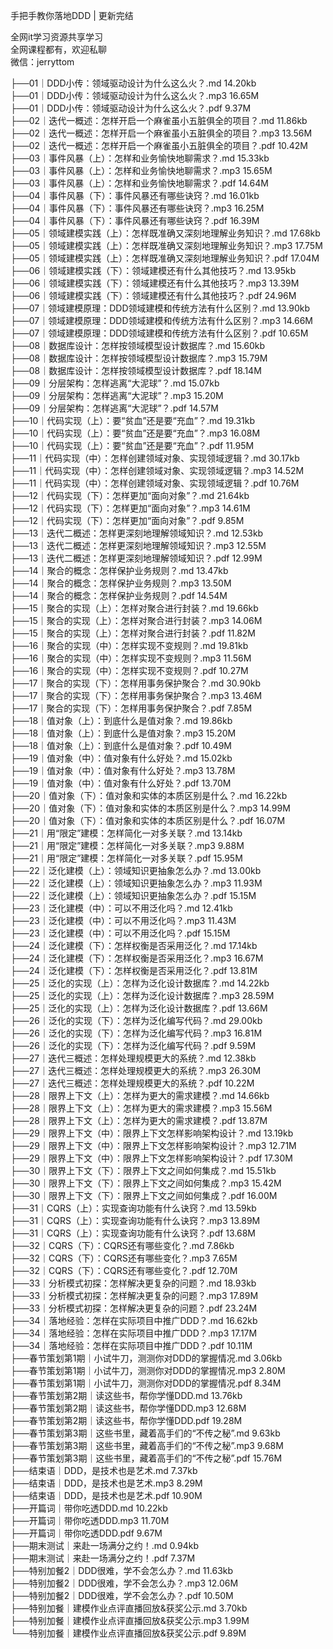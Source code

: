 手把手教你落地DDD | 更新完结

全网it学习资源共享学习<br>全网课程都有，欢迎私聊<br>微信：jerryttom<br>

├──01｜DDD小传：领域驱动设计为什么这么火？.md 14.20kb<br> ├──01｜DDD小传：领域驱动设计为什么这么火？.mp3 16.65M<br> ├──01｜DDD小传：领域驱动设计为什么这么火？.pdf 9.37M<br> ├──02｜迭代一概述：怎样开启一个麻雀虽小五脏俱全的项目？.md 11.86kb<br> ├──02｜迭代一概述：怎样开启一个麻雀虽小五脏俱全的项目？.mp3 13.56M<br> ├──02｜迭代一概述：怎样开启一个麻雀虽小五脏俱全的项目？.pdf 10.42M<br> ├──03｜事件风暴（上）：怎样和业务愉快地聊需求？.md 15.33kb<br> ├──03｜事件风暴（上）：怎样和业务愉快地聊需求？.mp3 15.65M<br> ├──03｜事件风暴（上）：怎样和业务愉快地聊需求？.pdf 14.64M<br> ├──04｜事件风暴（下）：事件风暴还有哪些诀窍？.md 16.01kb<br> ├──04｜事件风暴（下）：事件风暴还有哪些诀窍？.mp3 16.25M<br> ├──04｜事件风暴（下）：事件风暴还有哪些诀窍？.pdf 16.39M<br> ├──05｜领域建模实践（上）：怎样既准确又深刻地理解业务知识？.md 17.68kb<br> ├──05｜领域建模实践（上）：怎样既准确又深刻地理解业务知识？.mp3 17.75M<br> ├──05｜领域建模实践（上）：怎样既准确又深刻地理解业务知识？.pdf 17.04M<br> ├──06｜领域建模实践（下）：领域建模还有什么其他技巧？.md 13.95kb<br> ├──06｜领域建模实践（下）：领域建模还有什么其他技巧？.mp3 13.39M<br> ├──06｜领域建模实践（下）：领域建模还有什么其他技巧？.pdf 24.96M<br> ├──07｜领域建模原理：DDD领域建模和传统方法有什么区别？.md 13.90kb<br> ├──07｜领域建模原理：DDD领域建模和传统方法有什么区别？.mp3 14.66M<br> ├──07｜领域建模原理：DDD领域建模和传统方法有什么区别？.pdf 10.65M<br> ├──08｜数据库设计：怎样按领域模型设计数据库？.md 15.60kb<br> ├──08｜数据库设计：怎样按领域模型设计数据库？.mp3 15.79M<br> ├──08｜数据库设计：怎样按领域模型设计数据库？.pdf 18.14M<br> ├──09｜分层架构：怎样逃离“大泥球”？.md 15.07kb<br> ├──09｜分层架构：怎样逃离“大泥球”？.mp3 15.20M<br> ├──09｜分层架构：怎样逃离“大泥球”？.pdf 14.57M<br> ├──10｜代码实现（上）：要“贫血”还是要“充血”？.md 19.31kb<br> ├──10｜代码实现（上）：要“贫血”还是要“充血”？.mp3 16.08M<br> ├──10｜代码实现（上）：要“贫血”还是要“充血”？.pdf 11.95M<br> ├──11｜代码实现（中）：怎样创建领域对象、实现领域逻辑？.md 30.17kb<br> ├──11｜代码实现（中）：怎样创建领域对象、实现领域逻辑？.mp3 14.52M<br> ├──11｜代码实现（中）：怎样创建领域对象、实现领域逻辑？.pdf 10.76M<br> ├──12｜代码实现（下）：怎样更加“面向对象”？.md 21.64kb<br> ├──12｜代码实现（下）：怎样更加“面向对象”？.mp3 14.61M<br> ├──12｜代码实现（下）：怎样更加“面向对象”？.pdf 9.85M<br> ├──13｜迭代二概述：怎样更深刻地理解领域知识？.md 12.53kb<br> ├──13｜迭代二概述：怎样更深刻地理解领域知识？.mp3 12.55M<br> ├──13｜迭代二概述：怎样更深刻地理解领域知识？.pdf 12.99M<br> ├──14｜聚合的概念：怎样保护业务规则？.md 13.47kb<br> ├──14｜聚合的概念：怎样保护业务规则？.mp3 13.50M<br> ├──14｜聚合的概念：怎样保护业务规则？.pdf 14.54M<br> ├──15｜聚合的实现（上）：怎样对聚合进行封装？.md 19.66kb<br> ├──15｜聚合的实现（上）：怎样对聚合进行封装？.mp3 14.06M<br> ├──15｜聚合的实现（上）：怎样对聚合进行封装？.pdf 11.82M<br> ├──16｜聚合的实现（中）：怎样实现不变规则？.md 19.81kb<br> ├──16｜聚合的实现（中）：怎样实现不变规则？.mp3 11.56M<br> ├──16｜聚合的实现（中）：怎样实现不变规则？.pdf 10.27M<br> ├──17｜聚合的实现（下）：怎样用事务保护聚合？.md 30.90kb<br> ├──17｜聚合的实现（下）：怎样用事务保护聚合？.mp3 13.46M<br> ├──17｜聚合的实现（下）：怎样用事务保护聚合？.pdf 7.85M<br> ├──18｜值对象（上）：到底什么是值对象？.md 19.86kb<br> ├──18｜值对象（上）：到底什么是值对象？.mp3 15.20M<br> ├──18｜值对象（上）：到底什么是值对象？.pdf 10.49M<br> ├──19｜值对象（中）：值对象有什么好处？.md 15.02kb<br> ├──19｜值对象（中）：值对象有什么好处？.mp3 13.78M<br> ├──19｜值对象（中）：值对象有什么好处？.pdf 13.70M<br> ├──20｜值对象（下）：值对象和实体的本质区别是什么？.md 16.22kb<br> ├──20｜值对象（下）：值对象和实体的本质区别是什么？.mp3 14.99M<br> ├──20｜值对象（下）：值对象和实体的本质区别是什么？.pdf 16.07M<br> ├──21｜用“限定”建模：怎样简化一对多关联？.md 13.14kb<br> ├──21｜用“限定”建模：怎样简化一对多关联？.mp3 9.88M<br> ├──21｜用“限定”建模：怎样简化一对多关联？.pdf 15.95M<br> ├──22｜泛化建模（上）：领域知识更抽象怎么办？.md 13.00kb<br> ├──22｜泛化建模（上）：领域知识更抽象怎么办？.mp3 11.93M<br> ├──22｜泛化建模（上）：领域知识更抽象怎么办？.pdf 15.15M<br> ├──23｜泛化建模（中）：可以不用泛化吗？.md 12.41kb<br> ├──23｜泛化建模（中）：可以不用泛化吗？.mp3 11.43M<br> ├──23｜泛化建模（中）：可以不用泛化吗？.pdf 15.15M<br> ├──24｜泛化建模（下）：怎样权衡是否采用泛化？.md 17.14kb<br> ├──24｜泛化建模（下）：怎样权衡是否采用泛化？.mp3 16.67M<br> ├──24｜泛化建模（下）：怎样权衡是否采用泛化？.pdf 13.81M<br> ├──25｜泛化的实现（上）：怎样为泛化设计数据库？.md 14.22kb<br> ├──25｜泛化的实现（上）：怎样为泛化设计数据库？.mp3 28.59M<br> ├──25｜泛化的实现（上）：怎样为泛化设计数据库？.pdf 13.66M<br> ├──26｜泛化的实现（下）：怎样为泛化编写代码？.md 29.00kb<br> ├──26｜泛化的实现（下）：怎样为泛化编写代码？.mp3 16.81M<br> ├──26｜泛化的实现（下）：怎样为泛化编写代码？.pdf 9.59M<br> ├──27｜迭代三概述：怎样处理规模更大的系统？.md 12.38kb<br> ├──27｜迭代三概述：怎样处理规模更大的系统？.mp3 26.30M<br> ├──27｜迭代三概述：怎样处理规模更大的系统？.pdf 10.22M<br> ├──28｜限界上下文（上）：怎样为更大的需求建模？.md 14.66kb<br> ├──28｜限界上下文（上）：怎样为更大的需求建模？.mp3 15.56M<br> ├──28｜限界上下文（上）：怎样为更大的需求建模？.pdf 13.87M<br> ├──29｜限界上下文（中）：限界上下文怎样影响架构设计？.md 13.19kb<br> ├──29｜限界上下文（中）：限界上下文怎样影响架构设计？.mp3 12.71M<br> ├──29｜限界上下文（中）：限界上下文怎样影响架构设计？.pdf 17.30M<br> ├──30｜限界上下文（下）：限界上下文之间如何集成？.md 15.51kb<br> ├──30｜限界上下文（下）：限界上下文之间如何集成？.mp3 15.42M<br> ├──30｜限界上下文（下）：限界上下文之间如何集成？.pdf 16.00M<br> ├──31｜CQRS（上）：实现查询功能有什么诀窍？.md 13.59kb<br> ├──31｜CQRS（上）：实现查询功能有什么诀窍？.mp3 13.89M<br> ├──31｜CQRS（上）：实现查询功能有什么诀窍？.pdf 13.68M<br> ├──32｜CQRS（下）：CQRS还有哪些变化？.md 7.86kb<br> ├──32｜CQRS（下）：CQRS还有哪些变化？.mp3 7.65M<br> ├──32｜CQRS（下）：CQRS还有哪些变化？.pdf 12.70M<br> ├──33｜分析模式初探：怎样解决更复杂的问题？.md 18.93kb<br> ├──33｜分析模式初探：怎样解决更复杂的问题？.mp3 17.89M<br> ├──33｜分析模式初探：怎样解决更复杂的问题？.pdf 23.24M<br> ├──34｜落地经验：怎样在实际项目中推广DDD？.md 16.62kb<br> ├──34｜落地经验：怎样在实际项目中推广DDD？.mp3 17.17M<br> ├──34｜落地经验：怎样在实际项目中推广DDD？.pdf 10.11M<br> ├──春节策划第1期｜小试牛刀，测测你对DDD的掌握情况.md 3.06kb<br> ├──春节策划第1期｜小试牛刀，测测你对DDD的掌握情况.mp3 2.80M<br> ├──春节策划第1期｜小试牛刀，测测你对DDD的掌握情况.pdf 8.34M<br> ├──春节策划第2期｜读这些书，帮你学懂DDD.md 13.76kb<br> ├──春节策划第2期｜读这些书，帮你学懂DDD.mp3 12.68M<br> ├──春节策划第2期｜读这些书，帮你学懂DDD.pdf 19.28M<br> ├──春节策划第3期｜这些书里，藏着高手们的“不传之秘”.md 9.63kb<br> ├──春节策划第3期｜这些书里，藏着高手们的“不传之秘”.mp3 9.68M<br> ├──春节策划第3期｜这些书里，藏着高手们的“不传之秘”.pdf 15.76M<br> ├──结束语｜DDD，是技术也是艺术.md 7.37kb<br> ├──结束语｜DDD，是技术也是艺术.mp3 8.29M<br> ├──结束语｜DDD，是技术也是艺术.pdf 10.90M<br> ├──开篇词｜带你吃透DDD.md 10.22kb<br> ├──开篇词｜带你吃透DDD.mp3 11.70M<br> ├──开篇词｜带你吃透DDD.pdf 9.67M<br> ├──期末测试｜来赴一场满分之约！.md 0.94kb<br> ├──期末测试｜来赴一场满分之约！.pdf 7.37M<br> ├──特别加餐2｜DDD很难，学不会怎么办？.md 11.63kb<br> ├──特别加餐2｜DDD很难，学不会怎么办？.mp3 12.06M<br> ├──特别加餐2｜DDD很难，学不会怎么办？.pdf 10.50M<br> ├──特别加餐｜建模作业点评直播回放&amp;获奖公示.md 3.70kb<br> ├──特别加餐｜建模作业点评直播回放&amp;获奖公示.mp3 1.99M<br> └──特别加餐｜建模作业点评直播回放&amp;获奖公示.pdf 9.89M